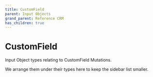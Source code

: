 ```yaml
---
title: CustomField
parent: Input Objects
grand_parent: Reference CRM
has_children: true
---
```


# CustomField

Input Object types relating to CustomField Mutations.

We arrange them under their types here to keep the sidebar list smaller.

